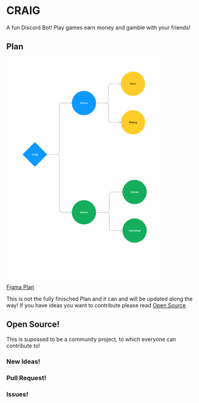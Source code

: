 # CRAIG 
A fun Discord Bot! Play games earn money and gamble with your friends!

## Plan
<img src="Assets/Plan.png" alt="The Plan" title="Plan" width="400" /> 

[Figma Plan](https://www.figma.com/file/6kVyM2rAsq8t4pAni1o1wB/Craig-Plan?type=whiteboard&node-id=0%3A1&t=o4BFl8sC96QyNXAP-1)

This is not the fully finisched Plan and it can and will be updated along the way! If you have ideas you want to contribute please read [Open Source](/README.md#open-source)
## Open Source!

This is supossed to be a community project, to which everyone can contribute to!

### New Ideas!

### Pull Request!

### Issues!
